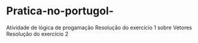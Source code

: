 # Pratica-no-portugol-
Atividade de lógica de progamação
Resolução do exercício 1 sobre Vetores
Resolução do exercício 2 
